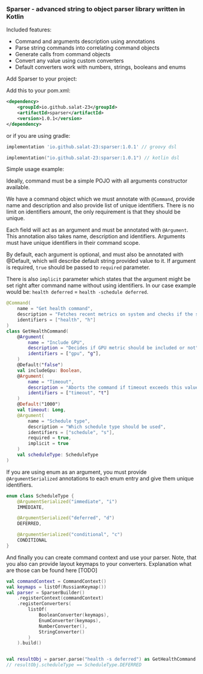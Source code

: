 ### Sparser - advanced string to object parser library written in Kotlin

Included features:

- Command and arguments description using annotations
- Parse string commands into correlating command objects
- Generate calls from command objects
- Convert any value using custom converters
- Default converters work with numbers, strings, booleans and enums

Add Sparser to your project:

Add this to your pom.xml:
```xml
<dependency>
    <groupId>io.github.salat-23</groupId>
    <artifactId>sparser</artifactId>
    <version>1.0.1</version>
</dependency>
```
or if you are using gradle:
```groovy
implementation 'io.github.salat-23:sparser:1.0.1' // groovy dsl
```
```kotlin
implementation("io.github.salat-23:sparser:1.0.1") // kotlin dsl
```

Simple usage example:

Ideally, command must be a simple POJO with all arguments constructor available.

We have a command object which we must annotate with `@Command`, provide name and description and also provide list of
unique identifiers.
There is no limit on identifiers amount, the only requirement is that they should be unique.

Each field will act as an argument and must be annotated with `@Argument`. This annotation also takes name, description
and identifiers. Arguments must have unique identifiers in their command scope.

By default, each argument is optional, and must also be annotated with @Default, which will describe default string
provided value to it. If argument is required, `true` should be passed to `required` parameter.

There is also `implicit` parameter which states that the argument might be set right after command name without using
identifiers. In our case example would be: `health deferred` = `health -schedule deferred`.

```kotlin
@Command(
    name = "Get health command",
    description = "Fetches recent metrics on system and checks if the system is under-performing",
    identifiers = ["health", "h"]
)
class GetHealthCommand(
    @Argument(
        name = "Include GPU",
        description = "Decides if GPU metric should be included or not",
        identifiers = ["gpu", "g"],
    )
    @Default("false")
    val includeGpu: Boolean,
    @Argument(
        name = "Timeout",
        description = "Aborts the command if timeout exceeds this value",
        identifiers = ["timeout", "t"]
    )
    @Default("1000")
    val timeout: Long,
    @Argument(
        name = "Schedule type",
        description = "Which schedule type should be used",
        identifiers = ["schedule", "s"],
        required = true,
        implicit = true
    )
    val scheduleType: ScheduleType
)
```

If you are using enum as an argument, you must provide `@ArgumentSerialized` annotations to each enum entry and give
them unique identifiers.

```kotlin
enum class ScheduleType {
    @ArgumentSerialized("immediate", "i")
    IMMEDIATE,

    @ArgumentSerialized("deferred", "d")
    DEFERRED,

    @ArgumentSerialized("conditional", "c")
    CONDITIONAL
}
```
And finally you can create command context and use your parser. Note, that you also can provide layout keymaps to your converters. Explanation what are those can be found here [TODO]
```kotlin
val commandContext = CommandContext()
val keymaps = listOf(RussianKeymap())
val parser = SparserBuilder()
    .registerContext(commandContext)
    .registerConverters(
        listOf(
            BooleanConverter(keymaps),
            EnumConverter(keymaps),
            NumberConverter(),
            StringConverter()
        )
    ).build()


val resultObj = parser.parse("health -s deferred") as GetHealthCommand
// resultObj.scheduleType == ScheduleType.DEFERRED
```

